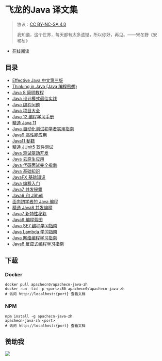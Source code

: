 # 飞龙的Java 译文集

> 协议：[CC BY-NC-SA 4.0](http://creativecommons.org/licenses/by-nc-sa/4.0/)
> 
> 我知道，这个世界，每天都有太多遗憾，所以你好，再见。——宋冬野《安和桥》

* [在线阅读](https://java.apachecn.org)
## 目录

+   [Effective Java 中文第三版](docs/effective-java-3e-zh/SUMMARY.md)
+   [Thinking in Java (Java 编程思想)](docs/thinking-in-java-zh/SUMMARY.md)
+   [Java 8 简明教程](docs/modern-java-zh/REAMDE.md)
+   [Java 设计模式最佳实践](docs/design-pattern-best-prac-java/SUMMARY.md)
+   [Java 编程问题](docs/java-coding-prob/SUMMARY.md)
+   [Java 项目大全](docs/java-proj/SUMMARY.md)
+   [Java 12 编程学习手册](docs/learn-java12-prog/SUMMARY.md)
+   [精通 Java 11](docs/master-java11/SUMMARY.md)
+   [Java 自动化测试初学者实用指南](docs/handson-auto-test-java-beginners/SUMMARY.md)
+   [Java9 高性能应用](docs/high-perform-app-java9/SUMMARY.md)
+   [Java11 秘籍](docs/java11-cb/SUMMARY.md)
+   [精通 JUnit5 软件测试](docs/master-soft-test-junit5/SUMMARY.md)
+   [Java 测试驱动开发](docs/test-driven-java-dev/SUMMARY.md)
+   [Java 云原生应用](docs/cloud-native-app-java/SUMMARY.md)
+   [Java 代码面试完全指南](docs/comp-code-interview-guide-java/SUMMARY.md)
+   [Java 基础知识](docs/java-fund/SUMMARY.md)
+   [JavaFX 基础知识](docs/javafx-essential/SUMMARY.md)
+   [Java 编程入门](docs/intro-prog-java/SUMMARY.md)
+   [Java7 并发秘籍](docs/java7-concur-cb/SUMMARY.md)
+   [Java9 和 JShell](docs/java9-jshell/SUMMARY.md)
+   [面向初学者的 Java 编程](docs/java-prog-beginner/SUMMARY.md)
+   [精通 Java8 并发编程](docs/master-concur-prog-java8/SUMMARY.md)
+   [Java7 新特性秘籍](docs/java7-new-feat-cb/SUMMARY.md)
+   [Java9 编程蓝图](docs/java9-prog-blueprint/SUMMARY.md)
+   [Java SE7 编程学习指南](docs/java-se7-prog-study-guide/SUMMARY.md)
+   [Java Lambda 学习指南](docs/learn-java-lambda/SUMMARY.md)
+   [Java 网络编程学习指南](docs/learn-network-prog-java/SUMMARY.md)
+   [Java8 反应式编程学习指南](docs/learn-react-prog-java8/SUMMARY.md)

<!--
无需翻译：

Java9 编程示例（java9-prog-example）
-->

## 下载

### Docker

```
docker pull apachecn0/apachecn-java-zh
docker run -tid -p <port>:80 apachecn0/apachecn-java-zh
# 访问 http://localhost:{port} 查看文档
```

### NPM

```
npm install -g apachecn-java-zh
apachecn-java-zh <port>
# 访问 http://localhost:{port} 查看文档
```

## 赞助我

![](https://img-blog.csdnimg.cn/20200112005920729.png)
